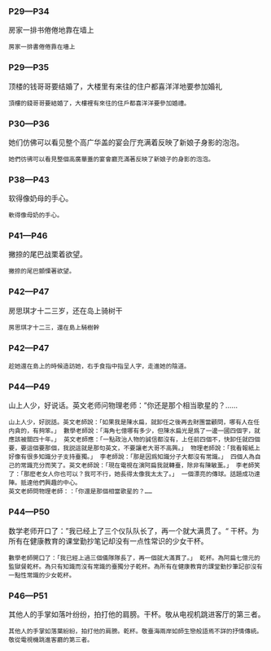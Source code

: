 ### P29—P34
房家一排书倦倦地靠在墙上
```
房家一排書倦倦靠在墻上
```
### P29—P35
顶楼的钱哥哥要结婚了，大楼里有来往的住户都喜洋洋地要参加婚礼
```
頂樓的錢哥哥要結婚了，大樓裡有來往的住戶都喜洋洋要參加婚禮。
```
### P30—P36
她们仿佛可以看见整个高广华盖的宴会厅充满着反映了新娘子身影的泡泡。
```
她們彷彿可以看見整個高廣華蓋的宴會廳充滿著反映了新娘子的身影的泡泡。
```
### P38—P43
软得像奶母的手心。
```
軟得像母奶的手心。
```
### P41—P46
撇捺的尾巴战栗着欲望。
```
撇捺的尾巴顫慄著欲望。
```
### P42—P47
房思琪才十二三岁，还在岛上骑树干
```
房思琪才十二三，還在島上騎樹幹
```
### P42—P47
```
趁她還在島上的時候造訪她，右手食指中指呈人字，走進她的陰道。
```
### P44—P49
山上人少，好说话。英文老师问物理老师：”你还是那个相当歌星的？……
```
山上人少，好説話。英文老師說：「如果我是陳水扁，就卸任之後再去財團當顧問，哪有人在任内貪的，有夠笨。」 數學老師說：「海角七億哪有多少，但陳水扁光是爲了一邊一國四個字，就應該被關四十年。」 英文老師應：「一點政治人物的誠信都沒有，上任前四個不，快卸任就四個要，要這個要那個，我説這就是那句英文，不要讓老大哥不高興。」 物理老師說：「我看報紙上好像有很多知識分子支持臺獨。」 李老師說：「那是因爲知識分子大都沒有常識。」 四個人為自己的常識充分而笑了。英文老師說：「現在電視在演阿扁我就轉臺，除非有陳敏薰。」 李老師笑了：「那麽老女人你也可以？我可不行，她長得太像我太太了。」 一個漂亮的傳球。話題成功達陣。抵達他們興趣的中心。
英文老師問物理老師：：「你還是那個相當歌星的？……
```
### P44—P50
数学老师开口了：”我已经上了三个仪队队长了，再一个就大满贯了。“ 干杯。为所有在健康教育的课堂勤抄笔记却没有一点性常识的少女干杯。
```
數學老師開口了：「我已經上過三個儀隊隊長了，再一個就大滿貫了。」 乾杯。為阿扁七億元的監獄餐乾杯。為只有知識而沒有常識的臺獨分子乾杯。為所有在健康教育的課堂勤抄筆記卻沒有一點性常識的少女乾杯。
```
### P46—P51
其他人的手掌如落叶纷纷，拍打他的肩膀。干杯。敬从电视机跳进客厅的第三者。
```
其他人的手掌如落葉紛紛，拍打他的肩膀。乾杯。敬臺海兩岸如師生戀般語焉不詳的抒情傳統。敬從電視機跳進客廳的第三者。
```
